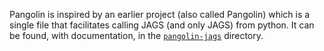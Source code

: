 Pangolin is inspired by an earlier project (also called Pangolin) which is a single 
file that facilitates calling JAGS (and only JAGS) from python. It can be found, 
with documentation, in the [`pangolin-jags`](pangolin-jags) directory.